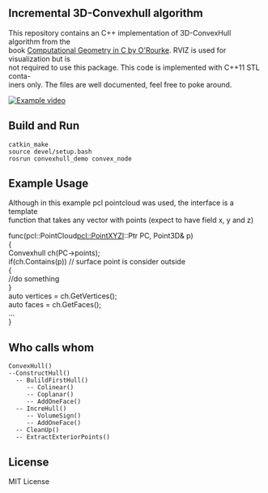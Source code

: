 ## Incremental 3D-Convexhull algorithm
This repository contains an C++ implementation of 3D-ConvexHull algorithm from the  
book [Computational Geometry in C by O'Rourke](http://crtl-i.com/PDF/comp_c.pdf). RVIZ is used for visualization but is  
not required to use this package. This code is implemented with C++11 STL conta-  
iners only. The files are well documented, feel free to poke around.

[![Example video](https://media.giphy.com/media/hsV1GgRby1M4kDbAgm/giphy.gif)](https://youtu.be/DDgGc7_fEyU)

## Build and Run
    catkin_make
    source devel/setup.bash
    rosrun convexhull_demo convex_node

## Example Usage
Although in this example pcl pointcloud was used, the interface is a template  
function that takes any vector with points (expect to have field x, y and z)

   func(pcl::PointCloud<pcl::PointXYZI>::Ptr PC, Point3D& p)   
   {  
       Convexhull ch(PC->points);  
       if(ch.Contains(p)) // surface point is consider outside  
       {  
         //do something  
        }  
        auto vertices = ch.GetVertices();   
        auto faces = ch.GetFaces();  
        ...  
   }  

## Who calls whom
    ConvexHull()
    --ConstructHull()
      -- BulildFirstHull()
         -- Colinear()
         -- Coplanar()
         -- AddOneFace()
      -- IncreHull()
         -- VolumeSign()
         -- AddOneFace()
      -- CleanUp()
      -- ExtractExteriorPoints()

## License
  MIT License
